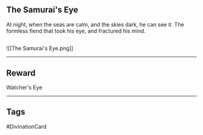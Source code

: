 ## The Samurai's Eye
At night, when the seas are calm, and the skies dark, he can see it. The formless fiend that took his eye, and fractured his mind.
## 
![[The Samurai's Eye.png]]

---
## Reward
Watcher's Eye

---
## Tags
#DivinationCard